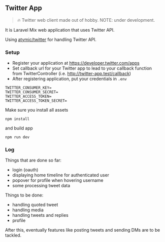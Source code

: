 ## Twitter App

> 🔥 Twitter web client made out of hobby. NOTE: under development.


It is Laravel Mix web application that uses Twitter API. 

Using [atymic/twitter](https://github.com/atymic/twitter) for handling Twitter API.


### Setup

- Register your application at https://developer.twitter.com/apps
- Set callback url for your Twitter app to lead to your callback function from TwitterController (i.e. http://twitter-app.test/callback)
- After registering application, put your credentials in `.env`

```
TWITTER_CONSUMER_KEY=
TWITTER_CONSUMER_SECRET=
TWITTER_ACCESS_TOKEN=
TWITTER_ACCESS_TOKEN_SECRET=
```

Make sure you install all assets

```
npm install
```

and build app

```
npm run dev
```

### Log

Things that are done so far:
- login (oauth)
- displaying home timeline for authenticated user
- popover for profile when hovering username
- some processing tweet data

Things to be done:
- handling quoted tweet
- handling media
- handling tweets and replies
- profile

After this, eventually features like posting tweets and sending DMs are to be tackled.
